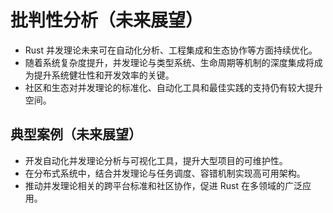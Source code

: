 # 批判性分析（未来展望）

- Rust 并发理论未来可在自动化分析、工程集成和生态协作等方面持续优化。
- 随着系统复杂度提升，并发理论与类型系统、生命周期等机制的深度集成将成为提升系统健壮性和开发效率的关键。
- 社区和生态对并发理论的标准化、自动化工具和最佳实践的支持仍有较大提升空间。

## 典型案例（未来展望）

- 开发自动化并发理论分析与可视化工具，提升大型项目的可维护性。
- 在分布式系统中，结合并发理论与任务调度、容错机制实现高可用架构。
- 推动并发理论相关的跨平台标准和社区协作，促进 Rust 在多领域的广泛应用。
